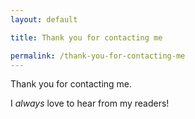 ```yaml
---
layout: default

title: Thank you for contacting me

permalink: /thank-you-for-contacting-me
---
```


<p class="lead">Thank you for contacting me.</p>

I *always* love to hear from my readers!
